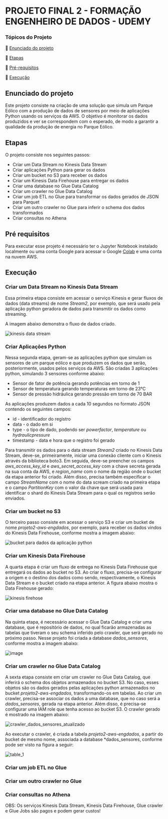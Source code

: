 # PROJETO FINAL 2 - FORMAÇÃO ENGENHEIRO DE DADOS - UDEMY

### Tópicos do Projeto

:small_blue_diamond: [Enunciado do projeto](#enunciado-do-projeto)

:small_blue_diamond: [Etapas](#etapas)

:small_blue_diamond: [Pré-requisitos](#pré-requisitos)

:small_blue_diamond: [Execução](#execução)


## Enunciado do projeto
Este projeto consiste na criação de uma solução que simula um Parque Eólico com a produção de dados de sensores por meio de aplicações Python usando os serviços da AWS. 
O objetivo é monitorar os dados produzidos e ver se correspondem com o esperado, de modo a garantir a qualidade da produção de energia no Parque Eólico. 

## Etapas
O projeto consiste nos seguintes passos:
  * Criar um Data Stream no Kinesis Data Stream
  * Criar aplicações Python para gerar os dados
  * Criar um bucket no S3 para receber os dados
  * Criar um Kinesis Data Firehouse para entregar os dados
  * Criar uma database no Glue Data Catalog
  * Criar um crawler no Glue Data Catalog
  * Criar um job ETL no Glue para transformar os dados gerados de JSON para Parquet
  * Criar um outro crawler no Glue para inferir o schema dos dados transformados
  * Criar consultas no Athena


## Pré requisitos
Para executar esse projeto é necessário ter o Jupyter Notebook instalado localmente ou uma conta Google para acessar o Google [Colab](https://colab.research.google.com/) e uma conta na nuvem AWS.

## Execução

### Criar um Data Stream no Kinesis Data Stream

Essa primeira etapa consiste em acessar o serviço Kinesis e gerar fluxos de dados (data streams) de nome *Stream2*, por exemplo, que será usado pela aplicação python geradora de dados para transmitir os dados como streaming. 

A imagem abaixo demonstra o fluxo de dados criado.

![kinesis data stream](https://user-images.githubusercontent.com/83982164/223455586-30472590-c2f9-494b-b255-e0f795fdccba.jpg)

### Criar Aplicações Python

Nessa segunda etapa, geram-se as aplicações python que simulam os sensores de um parque eólico e que produzem os dados que serão, posteriormente, usados pelos serviços da AWS.
São criadas 3 aplicações python, simulando 3 sensores conforme abaixo:
 * Sensor de fator de potência gerando potências em torno de 1
 * Sensor de temperatura gerando temperaturas em torno de 23°C
 * Sensor de pressão hidráulica gerando pressão em torno de 70 BAR

As aplicações produzem dados a cada 10 segundos no formato JSON contendo os seguintes campos:
 * id - identificador do registro
 * data - o dado em si
 * type - o tipo de dado, podendo ser *powerfactor*, *temperature* ou *hydraulicpressure*
 * timestamp - data e hora que o registro foi gerado
 
 Para transmitir os dados para o data stream *Stream2* criado no Kinesis Data Stream, deve-se, primeiramente, iniciar uma conexão cliente com o Kinesis através da biblioteca boto3. Em seguida, deve-se preencher os campos *aws_access_key_id* e *aws_secret_access_key* com a chave secreta gerada na sua conta da AWS, e *region_name* com o nome da região onde o bucket da etapa anterior foi criado. Além disso, precisa também especificar o campo *StreamName* com o nome do data scream criado na primeira etapa e o campo *PartitionKey* com o valor da chave que será usada para identificar o shard do Kinesis Data Stream para o qual os registros serão enviados.
 
 
### Criar um bucket no S3
O terceiro passo consiste em acessar o serviço S3 e criar um bucket de nome *projeto2-aws-engdados*, por exemplo, para receber os dados vindos do Kinesis Data Firehouse, conforme mostra a imagem abaixo:

![bucket para dados da aplicação python](https://user-images.githubusercontent.com/83982164/223613153-6dc22d18-523d-45e1-96fb-fc26be1c9905.jpg)


### Criar um Kinesis Data Firehouse
A quarta etapa é criar um fluxo de entrega no Kinesis Data Firehouse que entregará os dados ao bucket no S3. Ao criar o fluxo, precisa-se configurar a origem e o destino dos dados como sendo, respectivamente, o Kinesis Data Stream e o bucket criado na etapa anterior. A figura abaixo mostra o Data Firehouse gerado:

![kinesis firehose](https://user-images.githubusercontent.com/83982164/223737642-cbe54edc-e5d7-48b5-8362-f8dd4bf1e21c.jpg)


### Criar uma database no Glue Data Catalog
Na quinta etapa, é necessário acessar o Glue Data Catalog e criar uma database, que é repositório de dados, no qual ficarão armazenadas as tabelas que tiveram o seu schema inferido pelo crawler, que será gerado no próximo passo. Nesse projeto foi criada a database *dados_sensores*, conforme mostra a imagem abaixo:

![image](https://user-images.githubusercontent.com/83982164/223740858-51740425-a288-4ad3-9187-ce09e2850bee.png)


### Criar um crawler no Glue Data Catalog
A sexta etapa consiste em criar um crawler no Glue Data Catalog, que inferirá o schema dos objetos armazenados no bucket S3. No caso, esses objetos são os dados gerados pelas aplicações python armazenados no bucket *projeto2-aws-engdados*, transformando-os em tabelas. Ao criar um crawler, precisa-se associar os dados a uma database, que no caso será a *dados_sensores*, gerada na etapa anterior. Além disso, é precisa-se configurar uma IAM role que tenha acesso ao bucket S3. O crawler gerado é mostrado na imagem abaixo:

![crawler_dados_sensores_atualizado](https://user-images.githubusercontent.com/83982164/223744714-7730642a-7758-4d4d-b7f4-cf0ef3ff0518.jpg)

Ao executar o crawler, é criada a tabela *projeto2-aws-engdados*, a partir do bucket de mesmo nome, associada a database *dados_sensores, conforme pode ser visto na figura a seguir:

![table_1](https://user-images.githubusercontent.com/83982164/223743465-74bc9701-7057-45be-bce7-7e6632a2eb32.jpg)


### Criar um job ETL no Glue


### Criar um outro crawler no Glue


### Criar consultas no Athena



OBS: Os serviços Kinesis Data Stream, Kinesis Data Firehouse, Glue crawler e Glue Jobs são pagos e podem gerar custos!
